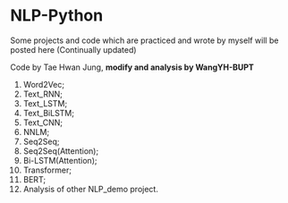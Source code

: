 # NLP-Python

Some projects and code which are practiced and wrote by myself will be posted here (Continually updated)

Code by Tae Hwan Jung, **modify and analysis by WangYH-BUPT**

1. Word2Vec;   
2. Text_RNN;    
3. Text_LSTM;    
4. Text_BiLSTM;    
5. Text_CNN;    
6. NNLM;
7. Seq2Seq;
8. Seq2Seq(Attention); 
9. Bi-LSTM(Attention);
10. Transformer;
11. BERT;
12. Analysis of other NLP_demo project.
